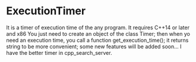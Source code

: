 # ExecutionTimer
It is a timer of execution time of the any program.
It requires C++14 or later and x86
You just need to create an object of the class Timer;
then when yo need an execution time, you call a function get_execution_time(); it returns string to be more convenient;
some new features will be added soon...
I have the better timer in cpp_search_server. 
